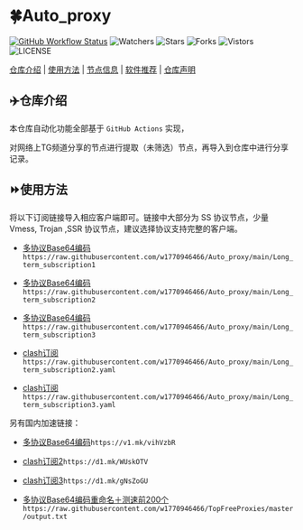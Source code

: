 # 🍀Auto_proxy
[![GitHub Workflow Status](https://img.shields.io/github/workflow/status/w1770946466/Auto_proxy/sub_merge?label=sub_merge)](https://github.com/w1770946466/Auto_proxy/actions/workflows/main.yml) 
![Watchers](https://img.shields.io/github/watchers/w1770946466/Auto_proxy) ![Stars](https://img.shields.io/github/stars/w1770946466/Auto_proxy) ![Forks](https://img.shields.io/github/forks/w1770946466/Auto_proxy) ![Vistors](https://visitor-badge.laobi.icu/badge?page_id=w1770946466.Auto_proxy) ![LICENSE](https://img.shields.io/badge/license-CC%20BY--SA%204.0-green.svg)

[仓库介绍](https://github.com/w1770946466/TopFreeProxies#仓库介绍) | [使用方法](https://github.com/w1770946466/Auto_proxy#使用方法) | [节点信息](https://github.com/w1770946466/TopFreeProxies#节点信息) | [软件推荐](https://github.com/w1770946466/TopFreeProxies#客户端选择) | [仓库声明](https://github.com/w1770946466/TopFreeProxies#仓库声明)

## ✈️仓库介绍
本仓库自动化功能全部基于 `GitHub Actions` 实现，

对网络上TG频道分享的节点进行提取（未筛选）节点，再导入到仓库中进行分享记录。

## ⏩使用方法
将以下订阅链接导入相应客户端即可。链接中大部分为 SS 协议节点，少量 Vmess, Trojan ,SSR 协议节点，建议选择协议支持完整的客户端。

- [多协议Base64编码](https://raw.githubusercontent.com/w1770946466/Auto_proxy/main/Long_term_subscription1)`https://raw.githubusercontent.com/w1770946466/Auto_proxy/main/Long_term_subscription1`

- [多协议Base64编码](https://raw.githubusercontent.com/w1770946466/Auto_proxy/main/Long_term_subscription2)`https://raw.githubusercontent.com/w1770946466/Auto_proxy/main/Long_term_subscription2`

- [多协议Base64编码](https://raw.githubusercontent.com/w1770946466/Auto_proxy/main/Long_term_subscription3)`https://raw.githubusercontent.com/w1770946466/Auto_proxy/main/Long_term_subscription3`


- [clash订阅](https://raw.githubusercontent.com/w1770946466/Auto_proxy/main/Long_term_subscription2.yaml)`https://raw.githubusercontent.com/w1770946466/Auto_proxy/main/Long_term_subscription2.yaml`

- [clash订阅](https://raw.githubusercontent.com/w1770946466/Auto_proxy/main/Long_term_subscription3.yaml)`https://raw.githubusercontent.com/w1770946466/Auto_proxy/main/Long_term_subscription3.yaml`

另有国内加速链接：

- [多协议Base64编码](https://v1.mk/vihVzbR)`https://v1.mk/vihVzbR`


- [clash订阅2](https://d1.mk/WUskOTV)`https://d1.mk/WUskOTV`

- [clash订阅3](https://d1.mk/gNsZoGU)`https://d1.mk/gNsZoGU`


- [多协议Base64编码重命名＋测速前200个](https://raw.githubusercontent.com/w1770946466/TopFreeProxies/master/output.txt)`https://raw.githubusercontent.com/w1770946466/TopFreeProxies/master/output.txt`
